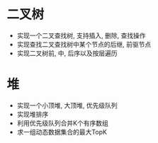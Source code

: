 # 二叉树

- 实现一个二叉查找树, 支持插入, 删除, 查找操作
- 实现查找二叉查找树中某个节点的后继, 前驱节点
- 实现二叉树前, 中, 后序以及按层遍历

# 堆

- 实现一个小顶堆, 大顶堆, 优先级队列
- 实现堆排序
- 利用优先级队列合并K个有序数组
- 求一组动态数据集合的最大TopK
